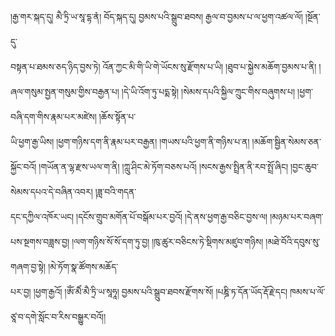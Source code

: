﻿  
།རྒྱ་གར་སྐད་དུ། མཻ་ཏྲི་ཡ་སཱ་དྷ་ནཾ། བོད་སྐད་དུ། བྱམས་པའི་སྒྲུབ་ཐབས། རྒྱལ་བ་བྱམས་པ་ལ་ཕྱག་འཚལ་ལོ། །སྔོན་དུ་  
བསྟན་པ་ཐམས་ཅད་ཉིད་བྱས་ཏེ། འོན་ཀྱང་མི་གི་ཡི་གེ་ཡོངས་སུ་རྫོགས་པ་ཡི། །ཐུབ་པ་སྐྱེས་མཆོག་བྱམས་པ་ནི། །ཞལ་གསུམ་སྤྱན་གསུམ་གྱིས་བརྒྱན་པ། །དེ་ཡི་འོག་ཏུ་པདྨ་སྟེ། །སེམས་དཔའི་སྐྱིལ་ཀྲུང་གིས་བཞུགས་པ། །ཕྱག་བཞི་དག་གིས་རྣམ་པར་མཛེས། །ཆོས་སྟོན་པ་  
ཡི་ཕྱག་རྒྱ་ཡིས། །ཕྱག་གཉིས་དག་ནི་རྣམ་པར་བརྒྱན། །གཡས་པའི་ཕྱག་ནི་གཉིས་པ་ན། །མཆོག་སྦྱིན་སེམས་ཅན་སྐྱོང་བའོ། །གཡོན་ན་ལྷ་རྫས་ཡལ་ག་ནི། །ཀླུ་ཤིང་མེ་ཏོག་བཅས་པའོ། །སངས་རྒྱས་སྤྲིན་ནི་རབ་སྤྲོ་ཞིང། །བྱང་ཆུབ་སེམས་དཔའ་དེ་བཞིན་འབར། །ཟླ་བའི་གདན་  
དང་དཀྱིལ་འཁོར་ཡང། །དངོས་གྲུབ་མགོན་པོ་བསྒོམ་པར་བྱའོ། །དེ་ནས་ཕྱག་རྒྱ་བཅིང་བྱས་ལ། །མཉམ་པར་བཞག་པས་སྔགས་བཟླས་བྱ། །ལག་གཉིས་སོ་སོ་དག་ཏུ་བྱ། །ཁུ་ཚུར་བཅིངས་ཏེ་སྡིགས་མཛུབ་གཉིས། །མཐེ་བོའི་དབུས་སུ་གཞག་བྱ་སྟེ། །མེ་ཏོག་སྣ་ཚོགས་མཆོད་  
པར་བྱ། །ཕྱག་རྒྱའོ། །ཨོཾ་མཻཾ་མཻ་ཏྲི་ཡ་སཱཧཱ། བྱམས་པའི་སྒྲུབ་ཐབས་རྫོགས་སོ། །པཎྜི་ཏ་དོན་ཡོད་རྡོ་རྗེ་དང། ཁམས་པ་ལོ་ཙཱ་བ་དགེ་སློང་བ་རིས་བསྒྱུར་བའོ།།  
  
